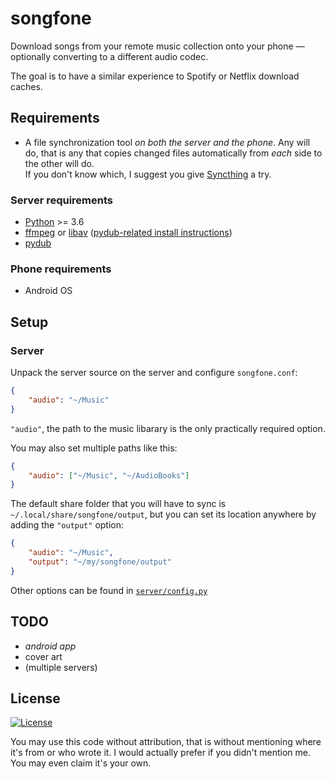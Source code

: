 
# songfone

Download songs from your remote music collection onto your phone — optionally converting
to a different audio codec.

The goal is to have a similar experience to Spotify or Netflix download caches.


## Requirements

* A file synchronization tool *on both the server and the phone*. Any will do, that is
any that copies changed files automatically from *each* side to the other will do.
<br>If you don't know which, I suggest you give [Syncthing](https://syncthing.net) a
try.

### Server requirements

* [Python](https://python.org) >= 3.6
* [ffmpeg](https://ffmpeg.org) or [libav](https://libav.org)
    ([pydub-related install instructions](
        https://github.com/jiaaro/pydub#getting-ffmpeg-set-up))
* [pydub](https://github.com/jiaaro/pydub)

### Phone requirements

* Android OS


## Setup

### Server

Unpack the server source on the server and configure `songfone.conf`:

```json
{
    "audio": "~/Music"
}
```

`"audio"`, the path to the music libarary is the only practically required option.

You may also set multiple paths like this:

```json
{
    "audio": ["~/Music", "~/AudioBooks"]
}
```

The default share folder that you will have to sync is `~/.local/share/songfone/output`,
but you can set its location anywhere by adding the `"output"` option:

```json
{
    "audio": "~/Music",
    "output": "~/my/songfone/output"
}
```

Other options can be found in [`server/config.py`](server/config.py)


## TODO

* *android app*
* cover art
* (multiple servers)

## License

[![License](https://img.shields.io/github/license/grandchild/songfone.svg)](
    https://creativecommons.org/publicdomain/zero/1.0/)

You may use this code without attribution, that is without mentioning where it's from or
who wrote it. I would actually prefer if you didn't mention me. You may even claim it's
your own.
